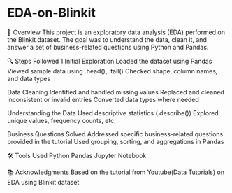 # EDA-on-Blinkit
📝 Overview
This project is an exploratory data analysis (EDA) performed on the Blinkit dataset. The goal was to understand the data, clean it, and answer a set of business-related questions using Python and Pandas.

🔍 Steps Followed
1.Initial Exploration
   Loaded the dataset using Pandas
   Viewed sample data using .head(), .tail()
   Checked shape, column names, and data types

Data Cleaning
   Identified and handled missing values
   Replaced and cleaned inconsistent or invalid entries
   Converted data types where needed

Understanding the Data
   Used descriptive statistics (.describe())
   Explored unique values, frequency counts, etc.

Business Questions Solved
   Addressed specific business-related questions provided in the tutorial
   Used grouping, sorting, and aggregations in Pandas

🛠️ Tools Used
   Python
   Pandas
   Jupyter Notebook

 📚 Acknowledgments
   Based on the tutorial from Youtube(Data Tutorials) on EDA using Blinkit dataset
